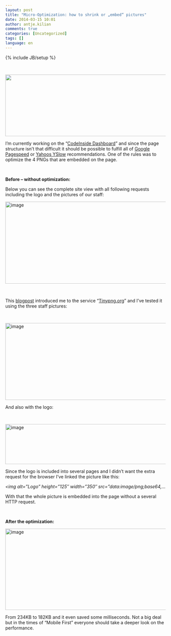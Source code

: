 ```yaml
---
layout: post
title: "Micro-Optimization: how to shrink or „embed“ pictures"
date: 2014-03-15 10:01
author: antje.kilian
comments: true
categories: [Uncategorized]
tags: []
language: en
---
```

{% include JB/setup %}
<p>&nbsp; <p><img style="alt=image.png" src="http://blog.codeinside.eu/wp-content/uploads/image1983-570x194.png" width="570" height="194"></p> <p>I’m currently working on the “<a href="http://www.codeinside.eu/">CodeInside Dashboard</a>” and since the page structure isn’t that difficult it should be possible to fulfill all of <a href="https://developers.google.com/speed/pagespeed/">Google Pagespeed</a> or <a href="http://developer.yahoo.com/yslow/">Yahoos YSlow</a> recommendations. One of the rules was to optimize the 4 PNGs that are embedded on the page. </p> <p>&nbsp; <p><b>Before – without optimization:</b> <p>Below you can see the complete site view with all following requests including the logo and the pictures of our staff: <p><img title="image" style="border-top: 0px; border-right: 0px; background-image: none; border-bottom: 0px; padding-top: 0px; padding-left: 0px; border-left: 0px; padding-right: 0px" border="0" alt="image" src="http://blog.codeinside.eu/wp-content/uploads/image_thumb1122.png" width="570" height="258"> <p>&nbsp; <p>This <a href="http://blog.pamelafox.org/2014/01/improving-front-page-performance.html">blogpost</a> introduced me to the service “<a href="https://tinypng.com/">Tinypng.org</a>” and I’ve tested it using the three staff pictures: <p>&nbsp; <p><img title="image" style="border-top: 0px; border-right: 0px; background-image: none; border-bottom: 0px; padding-top: 0px; padding-left: 0px; border-left: 0px; padding-right: 0px" border="0" alt="image" src="http://blog.codeinside.eu/wp-content/uploads/image_thumb1123.png" width="570" height="242"> <p>And also with the logo: <p>&nbsp; <p><img title="image" style="border-top: 0px; border-right: 0px; background-image: none; border-bottom: 0px; padding-top: 0px; padding-left: 0px; border-left: 0px; padding-right: 0px" border="0" alt="image" src="http://blog.codeinside.eu/wp-content/uploads/image_thumb1124.png" width="570" height="126"> <p>Since the logo is included into several pages and I didn’t want the extra request for the browser I’ve linked the picture like this: <p><em>&lt;img alt=”Logo” height=”125″ width=”350″ src=”data:image/png;base64,…</em> <p>With that the whole picture is embedded into the page without a several HTTP request. <p><b></b>&nbsp; <p><b>After the optimization:</b> <p><img title="image" style="border-top: 0px; border-right: 0px; background-image: none; border-bottom: 0px; padding-top: 0px; padding-left: 0px; border-left: 0px; padding-right: 0px" border="0" alt="image" src="http://blog.codeinside.eu/wp-content/uploads/image_thumb1125.png" width="570" height="256"> <p>From 234KB to 182KB and it even saved some milliseconds. Not a big deal but in the times of “Mobile First” everyone should take a deeper look on the performance.
